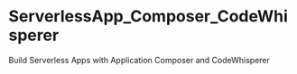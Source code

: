 # ServerlessApp_Composer_CodeWhisperer
 Build Serverless Apps with Application Composer and CodeWhisperer
